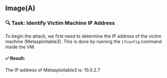 
## Image(A)

### 🔍 Task: Identify Victim Machine IP Address

To begin the attack, we first need to determine the IP address of the victim machine (Metasploitable3). This is done by running the `ifconfig` command inside the VM.

#### ✅ Result:
The IP address of Metasploitable3 is: 10.0.2.7




